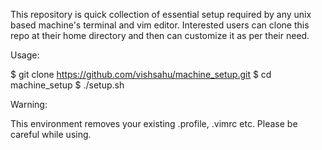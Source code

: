This repository is quick collection of essential setup required by any unix
based machine's terminal and vim editor. Interested users can clone this repo
at their home directory and then can customize it as per their need.

Usage:

$ git clone https://github.com/vishsahu/machine_setup.git
$ cd machine_setup
$ ./setup.sh

Warning:

This environment removes your existing .profile, .vimrc etc. Please be careful
while using.
